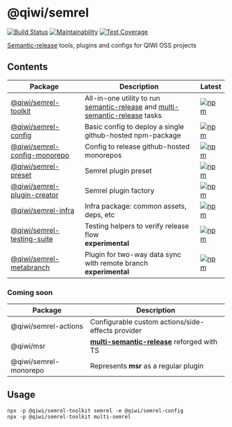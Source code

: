 # @qiwi/semrel
[![Build Status](https://travis-ci.com/qiwi/semantic-release-toolkit.svg?branch=master)](https://travis-ci.com/qiwi/semantic-release-toolkit)
[![Maintainability](https://api.codeclimate.com/v1/badges/202e9bc2e0d5ed528ed0/maintainability)](https://codeclimate.com/github/qiwi/semantic-release-toolkit/maintainability)
[![Test Coverage](https://api.codeclimate.com/v1/badges/202e9bc2e0d5ed528ed0/test_coverage)](https://codeclimate.com/github/qiwi/semantic-release-toolkit/test_coverage)

[Semantic-release](https://github.com/semantic-release/semantic-release) tools, plugins and configs for QIWI OSS projects

## Contents
|Package | Description | Latest
|---|---|---|
|[@qiwi/semrel-toolkit](./packages/toolkit/README.md)| All-in-one utility to run [semantic-release](https://github.com/semantic-release/semantic-release) and [multi-semantic-release](https://github.com/qiwi/multi-semantic-release) tasks | [![npm](https://img.shields.io/npm/v/@qiwi/semrel-toolkit/latest.svg?label=&color=09e)](https://www.npmjs.com/package/@qiwi/semrel-toolkit)
|[@qiwi/semrel-config](./packages/config/README.md)| Basic config to deploy a single github-hosted npm-package | [![npm](https://img.shields.io/npm/v/@qiwi/semrel-config/latest.svg?label=&color=09e)](https://www.npmjs.com/package/@qiwi/semrel-config)
|[@qiwi/semrel-config-monorepo](./packages/config/README.md)| Config to release github-hosted monorepos | [![npm](https://img.shields.io/npm/v/@qiwi/semrel-config-monorepo/latest.svg?label=&color=09e)](https://www.npmjs.com/package/@qiwi/semrel-config-monorepo)
|[@qiwi/semrel-preset](./packages/preset/README.md)| Semrel plugin preset | [![npm](https://img.shields.io/npm/v/@qiwi/semrel-preset/latest.svg?label=&color=09e)](https://www.npmjs.com/package/@qiwi/semrel-preset)
|[@qiwi/semrel-plugin-creator](./packages/plugin-creator/README.md) | Semrel plugin factory | [![npm](https://img.shields.io/npm/v/@qiwi/semrel-plugin-creator/latest.svg?label=&color=09e)](https://www.npmjs.com/package/@qiwi/semrel-plugin-creator)
|[@qiwi/semrel-infra](./packages/infra/README.md) | Infra package: common assets, deps, etc | [![npm](https://img.shields.io/npm/v/@qiwi/semrel-infra/latest.svg?label=&color=09e)](https://www.npmjs.com/package/@qiwi/semrel-infra)
|[@qiwi/semrel-testing-suite](./packages/testing-suite/README.md) | Testing helpers to verify release flow<br/>**experimental** | [![npm](https://img.shields.io/npm/v/@qiwi/semrel-testing-suite/latest.svg?label=&color=fc3)](https://www.npmjs.com/package/@qiwi/semrel-testing-suite)
|[@qiwi/semrel-metabranch](./packages/metabranch/README.md) | Plugin for two-way data sync with remote branch<br/>**experimental** | [![npm](https://img.shields.io/npm/v/@qiwi/semrel-metabranch/latest.svg?label=&color=fc3)](https://www.npmjs.com/package/@qiwi/semrel-metabranch)


### Coming soon
|Package | Description
|---|---|
|@qiwi/semrel-actions | Configurable custom actions/side-effects provider
|@qiwi/msr | **[multi-semantic-release](https://github.com/qiwi/multi-semantic-release)** reforged with TS
|@qiwi/semrel-monorepo | Represents **msr** as a regular plugin

## Usage
```shell script
npx -p @qiwi/semrel-toolkit semrel -e @qiwi/semrel-config
npx -p @qiwi/semrel-toolkit multi-semrel
```
